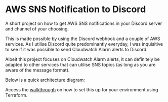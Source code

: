 # AWS SNS Notification to Discord

A short project on how to get AWS SNS notifications in your Discord server and channel of your choosing.

This is made possible by using the Discord webhook and a couple of AWS services. As I utilise Discord quite predominantly everyday, I was inquisitive to see if it was possible to send Cloudwatch Alarm alerts to Discord. 

Albeit this project focuses on Cloudwatch Alarm alerts, it can definitely be adapted to other services that can utilise SNS topics (as long as you are aware of the message format). 

Below is a quick architecture diagram:




Access the [walkthrough](https://github.com/OTarique/SNS_Discord/blob/main/walkthrough.md) on how to set this up for your environment using Terraform. 